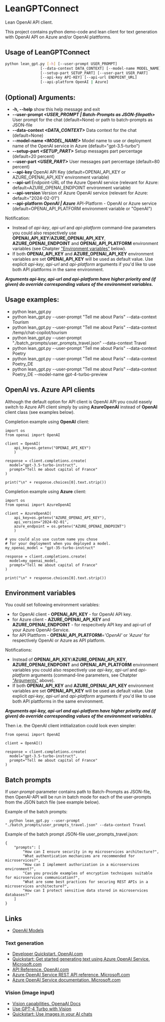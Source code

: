 # LeanGPTConnect
Lean OpenAI API client.

This project contains python demo-code and lean client for text generation with OpenAI API on Azure and/or OpenAI plattforms.

## Usage of LeanGPTConnect

```sh
python lean_gpt.py [-h] [--user-prompt USER_PROMPT]
                [--data-context DATA_CONTEXT] [--model-name MODEL_NAME] 
                [--setup-part SETUP_PART] [--user-part USER_PART]
                [--api-key API-KEY] [--api-url ENDPOINT_URL]
                [--api-platform OpenAI | Azure]
```

## (Optional) Arguments:
  + **-h, --help**                            show this help message and exit
  + **--user-prompt _<USER_PROMPT | Batch-Prompts as JSON-filepath>_**  User prompt for the chat (default=None) or path to batch-prompts as JSON-file
  + **--data-context _<DATA_CONTEXT>_**       Data context for the chat (default=None)
  + **--model-name _<MODEL_NAME>_**           Model name to use or deployment name of the OpenAI service in Azure (default="gpt-3.5-turbo")
  + **--setup-part _<SETUP_PART>_**           Setup messages part percentage (default=20 percent)
  + **--user-part _<USER_PART>_**             User messages part percentage (default=80 percent)
  + **--api-key _<API-KEY>_**                 OpenAI API Key (default=OPENAI_API_KEY or AZURE_OPENAI_API_KEY environment variable)
  + **--api-url _<AZURE-OPENAI-ENDPOINT>_**   Endpoint-URL of the Azure OpenAI service (relevant for Azure: default=AZURE_OPENAI_ENDPOINT environment variable)
  + **--api-version _<API-VERSION>_**         Version of Azure OpenAI service (relevant for Azure: default="2024-02-01")
  + **--api-platform _OpenAI | Azure_**       API-Platform - OpenAI or Azure service (default=OPENAI_API_PLATFORM environment variable or "OpenAI")

  Notification: 
  
  + Instead of _api-key_, _api-url_ and _api-platform_ command-line parameters you could also respectively use **OPENAI_API_KEY**/**AZURE_OPENAI_API_KEY**, **AZURE_OPENAI_ENDPOINT** and **OPENAI_API_PLATFORM** environment variables (see Chatpter ["Environment variables"](https://github.com/mdobro1/LeanGPTConnect?tab=readme-ov-file#environment-variables) below). 
  + If both **OPENAI_API_KEY** and **AZURE_OPENAI_API_KEY** environment variables are set **OPENAI_API_KEY** will be used as default value. Use explicit _api-key_, _api-url_ and _api-platform_ arguments if you'd like to use both API plattforms in the same environment.
  
  ***Arguments _api-key_, _api-url_ and _api-platform_ have higher priority and (if given) do override corresponding values of the environment variables.***

## Usage examples:

+ python lean_gpt.py
+ python lean_gpt.py --user-prompt "Tell me about Paris" --data-context Tourism
+ python lean_gpt.py --user-prompt "Tell me about Paris" --data-context /temp/chat-copilot/tourism
+ python lean_gpt.py --user-prompt "./batch_prompts/user_prompts_travel.json" --data-context Travel
+ python lean_gpt.py --user-prompt "Tell me about Paris" --data-context Poetry
+ python lean_gpt.py --user-prompt "Tell me about Paris" --data-context Poetry_DE
+ python lean_gpt.py --user-prompt "Tell me about Paris" --data-context Poetry_DE 
                     --model-name gpt-4-turbo-preview

## OpenAI vs. Azure API clients

Although the default option for API client is OpenAI API you could easely switch to Azure API client simply by using __AzureOpenAI__ instead of __OpenAI__ client class (see examples below).

Completion example using **OpenAI** client:
```
import os
from openai import OpenAI

client = OpenAI(
    api_key=os.getenv("OPENAI_API_KEY")
    )

response = client.completions.create(
  model="gpt-3.5-turbo-instruct",
  prompt="Tell me about capital of France"
)

print("\n" + response.choices[0].text.strip())
```

Completion example using **Azure** client:
```
import os
from openai import AzureOpenAI

client = AzureOpenAI(
    api_key=os.getenv("AZURE_OPENAI_API_KEY"),  
    api_version="2024-02-01",
    azure_endpoint = os.getenv("AZURE_OPENAI_ENDPOINT")
    )

# you could also use custom name you chose 
# for your deployment when you deployed a model. 
my_openai_model = "gpt-35-turbo-instruct"

response = client.completions.create(
  model=my_openai_model,
  prompt="Tell me about capital of France"
)

print("\n" + response.choices[0].text.strip())
```

## Environment variables

You could set following environment variables:

+ for OpenAI client - **OPENAI_API_KEY** - for OpenAI API key.
+ for Azure client - **AZURE_OPENAI_API_KEY** and **AZURE_OPENAI_ENDPOINT** - for respecitvely API key and api-url of your Azure OpenAI-Service.
+ for API Plattform - **OPENAI_API_PLATFORM**=_'OpenAI'_ or _'Azure'_ for respectively OpenAI or Azure as API platform.

Notifications: 

+ Instead of **OPENAI_API_KEY**/**AZURE_OPENAI_API_KEY**, **AZURE_OPENAI_ENDPOINT** and **OPENAI_API_PLATFORM** environment variables you could also respectively use _api-key_, _api-url_ and _api-platform_ arguments (command-line parameters, see Chatpter ["Arguments"](https://github.com/mdobro1/LeanGPTConnect?tab=readme-ov-file#optional-arguments) above). 
+ If both **OPENAI_API_KEY** and **AZURE_OPENAI_API_KEY** environment variables are set **OPENAI_API_KEY** will be used as default value. Use explicit _api-key_, _api-url_ and _api-platform_ arguments if you'd like to use both API plattforms in the same environment.

***Arguments _api-key_, _api-url_ and _api-platform_ have higher priority and (if given) do override corresponding values of the environment variables.***

Then i.e. the OpenAI client intitialization could look even simpler:

```
from openai import OpenAI

client = OpenAI()

response = client.completions.create(
  model="gpt-3.5-turbo-instruct",
  prompt="Tell me about capital of France"
)
```

## Batch prompts

If _user-prompt_-parameter contains path to Batch-Prompts as JSON-file, then OpenAI-API will be run in batch mode for each of the user-prompts from the JSON batch file (see example below).

Example of the batch prompts:
```
  python lean_gpt.py --user-prompt "./batch_prompts/user_prompts_travel.json" --data-context Travel
```

Example of the batch prompt JSON-file user_prompts_travel.json:
```
{
    "prompts": [
        "How can I ensure security in my microservices architecture?",
        "What authentication mechanisms are recommended for microservices?",
        "How can I implement authorization in a microservices environment?",
        "Can you provide examples of encryption techniques suitable for microservices communication?",
        "What are some best practices for securing REST APIs in a microservices architecture?",
        "How can I protect sensitive data stored in microservices databases?"
    ]
}				
```

## Links

+ [OpenAI Models](https://platform.openai.com/docs/models)

### Text generation

+ [Developer Quickstart. OpenAI.com](https://platform.openai.com/docs/quickstart)
+ [Quickstart: Get started generating text using Azure OpenAI Service. Microsoft.com](https://learn.microsoft.com/en-us/azure/ai-services/openai/quickstart?tabs=command-line%2Cpython-new&pivots=programming-language-python)
+ [API Reference. OpenAI.com](https://platform.openai.com/docs/api-reference/introduction)
+ [Azure OpenAI Service REST API reference. Microsoft.com](https://platform.openai.com/docs/api-reference/introduction)
+ [Azure OpenAI Service documentation. Microsoft.com](https://learn.microsoft.com/en-us/azure/ai-services/openai/)

### Vision (image input)

+ [Vision capabilities. OpenaAI Docs](https://platform.openai.com/docs/guides/vision)
+ [Use GPT-4 Turbo with Vision](https://learn.microsoft.com/en-us/azure/ai-services/openai/how-to/gpt-with-vision?tabs=python%2Csystem-assigned%2Cresource)
+ [Quickstart: Use images in your AI chats](https://learn.microsoft.com/en-us/azure/ai-services/openai/gpt-v-quickstart?tabs=image%2Ccommand-line&pivots=programming-language-studio)
